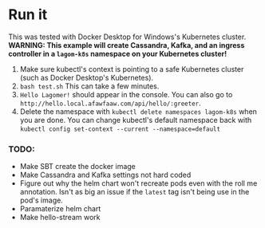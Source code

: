 # Run it
This was tested with Docker Desktop for Windows's Kubernetes cluster.
**WARNING: This example will create Cassandra, Kafka, and an ingress controller in a `lagom-k8s` namespace on your Kubernetes cluster!** 
1) Make sure kubectl's context is pointing to a safe Kubernetes cluster (such as Docker Desktop's Kubernetes). 
1) `bash test.sh` This can take a few minutes.
1) `Hello Lagomer!` should appear in the console. You can also go to `http://hello.local.afawfaaw.com/api/hello/:greeter`.
1) Delete the namespace with `kubectl delete namespaces lagom-k8s` when you are done. You can change kubectl's default namespace back with `kubectl config set-context --current --namespace=default`

### TODO:
* Make SBT create the docker image
* Make Cassandra and Kafka settings not hard coded
* Figure out why the helm chart won't recreate pods even with the roll me annotation. Isn't as big an issue if the `latest` tag isn't being use in the pod's image.
* Paramaterize helm chart
* Make hello-stream work
